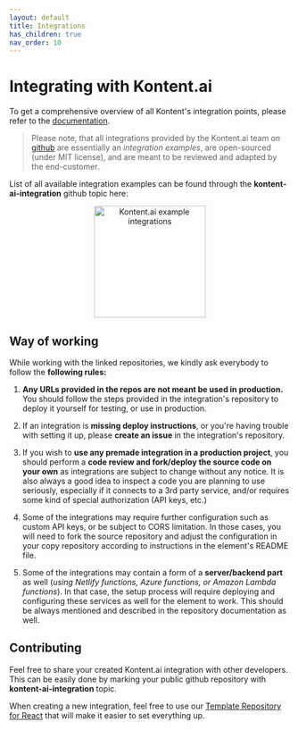 ```yaml
---
layout: default
title: Integrations
has_children: true
nav_order: 10
---
```


# Integrating with Kontent.ai

To get a comprehensive overview of all Kontent's integration points, please refer to the [documentation](https://kontent.ai/learn/tutorials/develop-apps/integrate/integrations-overview/). 

> Please note, that all integrations provided by the Kontent.ai team on [github](https://github.com/kontent-ai) are essentially an *integration examples*, are open-sourced (under MIT license), and are meant to be reviewed and adapted by the end-customer. 

List of all available integration examples can be found through the **kontent-ai-integration** github topic here: 

<p align="center">
<a href="https://github.com/topics/kontent-ai-integration" target="_blank"><image src="https://img.shields.io/static/v1?label=&message=example%20integrations&color=fa4a19&style=for-the-badge" alt="Kontent.ai example integrations" width="200"/></a>
</p>


## Way of working

While working with the linked repositories, we kindly ask everybody to follow the **following rules:**

1) **Any URLs provided in the repos are not meant be used in production.** You should follow the steps provided in the integration's repository to deploy it yourself for testing, or use in production.

2) If an integration is **missing deploy instructions**, or you're having trouble with setting it up, please **create an issue** in the integration's repository.

3) If you wish to **use any premade integration in a production project**, you should perform a **code review and fork/deploy the source code on your own** as integrations are subject to change without any notice. It is also always a good idea to inspect a code you are planning to use seriously, especially if it connects to a 3rd party service, and/or requires some kind of special authorization (API keys, etc.)

4) Some of the integrations may require further configuration such as custom API keys, or be subject to CORS limitation. In those cases, you will need to fork the source repository and adjust the configuration in your copy repository according to instructions in the element's README file.

5) Some of the integrations may contain a form of a **server/backend part** as well (_using Netlify functions, Azure functions, or Amazon Lambda functions_). In that case, the setup process will require deploying and configuring these services as well for the element to work. This should be always mentioned and described in the repository documentation as well.

## Contributing

Feel free to share your created Kontent.ai integration with other developers. This can be easily done by marking your public github repository with **kontent-ai-integration** topic. 

When creating a new integration, feel free to use our [Template Repository for React](https://github.com/kontent-ai/custom-element-template-react) that will make it easier to set everything up. 
